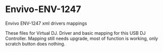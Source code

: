 # Envivo-ENV-1247
Envivo ENV-1247 xml drivers mappings

These files for Virtual DJ. Driver and basic mapping for this USB DJ Controller.
Mapping still needs upgrade, most of function is working, only scratch button does nothing.
